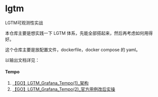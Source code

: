 # lgtm
LGTM可观测性实战

本仓库主要是想实践一下 LGTM 体系，先能全部搭起来，然后再考虑如何用得好。

这个仓库主要是放配置文件，dockerfile，docker compose 的 yaml。

以输出文档详见：

#### Tempo

1. [【GO】LGTM_Grafana_Tempo(1)_架构](https://blog.csdn.net/weixin_40242845/article/details/132549834?spm=1001.2014.3001.5502)
2. [【GO】LGTM_Grafana_Tempo(2)_官方用例改后实操](https://blog.csdn.net/weixin_40242845/article/details/132588678?spm=1001.2014.3001.5502)
